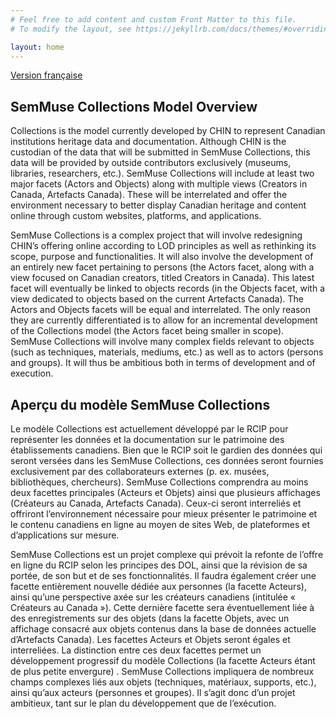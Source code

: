 ```yaml
---
# Feel free to add content and custom Front Matter to this file.
# To modify the layout, see https://jekyllrb.com/docs/themes/#overriding-theme-defaults

layout: home
---
```

[Version française](#aperçu-du-modèle-semmuse-collections)

## SemMuse Collections Model Overview

Collections is the model currently developed by CHIN to represent Canadian institutions heritage data and documentation. Although CHIN is the custodian of the data that will be submitted in SemMuse Collections, this data will be provided by outside contributors exclusively (museums, libraries, researchers, etc.). SemMuse Collections will include at least two major facets (Actors and Objects) along with multiple views (Creators in Canada, Artefacts Canada). These will be interrelated and offer the environment necessary to better display Canadian heritage and content online through custom websites, platforms, and applications.

SemMuse Collections is a complex project that will involve redesigning CHIN’s offering online according to LOD principles as well as rethinking its scope, purpose and functionalities. It will also involve the development of an entirely new facet pertaining to persons (the Actors facet, along with a view focused on Canadian creators, titled Creators in Canada). This latest facet will eventually be linked to objects records (in the Objects facet, with a view dedicated to objects based on the current Artefacts Canada). 
The Actors and Objects facets will be equal and interrelated. The only reason they are currently differentiated is to allow for an incremental development of the Collections model (the Actors facet being smaller in scope). SemMuse Collections will involve many complex fields relevant to objects (such as techniques, materials, mediums, etc.) as well as to actors (persons and  groups). It will thus be ambitious both in terms of development and of execution.

## Aperçu du modèle SemMuse Collections

Le modèle Collections est actuellement développé par le RCIP pour représenter les données et la documentation sur le patrimoine des établissements canadiens. Bien que le RCIP soit le gardien des données qui seront versées dans les SemMuse Collections, ces données seront fournies exclusivement par des collaborateurs externes (p. ex. musées, bibliothèques, chercheurs). SemMuse Collections comprendra au moins deux facettes principales (Acteurs et Objets) ainsi que plusieurs affichages (Créateurs au Canada, Artefacts Canada). Ceux-ci seront interreliés et offriront l’environnement nécessaire pour mieux présenter le patrimoine et le contenu canadiens en ligne au moyen de sites Web, de plateformes et d’applications sur mesure.

SemMuse Collections est un projet complexe qui prévoit la refonte de l’offre en ligne du RCIP selon les principes des DOL, ainsi que la révision de sa portée, de son but et de ses fonctionnalités. Il faudra également créer une facette entièrement nouvelle dédiée aux personnes (la facette Acteurs), ainsi qu’une perspective axée sur les créateurs canadiens (intitulée « Créateurs au Canada »). Cette dernière facette sera éventuellement liée à des enregistrements sur des objets (dans la facette Objets, avec un affichage consacré aux objets contenus dans la base de données actuelle d’Artefacts Canada).
Les facettes Acteurs et Objets seront égales et interreliées. La distinction entre ces deux facettes permet un développement progressif du modèle Collections (la facette Acteurs étant de plus petite envergure) . SemMuse Collections impliquera de nombreux champs complexes liés aux objets (techniques, matériaux, supports, etc.), ainsi qu’aux acteurs (personnes et groupes). Il s’agit donc d’un projet ambitieux, tant sur le plan du développement que de l’exécution.
